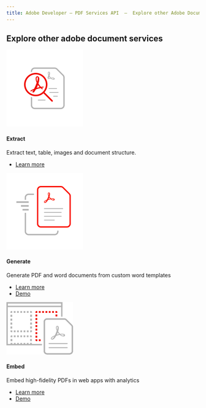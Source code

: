 ```yaml
---
title: Adobe Developer — PDF Services API  —  Explore other Adobe Document services
---
```




<TitleBlock slots="heading" theme="light" className="titleBlock-align-left"/>

## Explore other adobe document services


<ProductCard slots="icon, heading, text, buttons" theme="light" width="33%" className="product-card-compact-img" iconStyle/>

![Extract](../images/high-fidelity.svg)

#### Extract

Extract text, table, images and document structure.

* [Learn more](/src/pages/pdf-extract.md)


<ProductCard slots="icon, heading, text, buttons" theme="light" width="33%" className="product-card-compact-img"/>

![Generate](../images/rapid-results.svg)

#### Generate

Generate PDF and word documents from custom word templates

* [Learn more](/src/pages/doc-generation.md)
* [Demo](https://documentcloud.adobe.com/dc-docgen-playground/index.html#/)



<ProductCard slots="icon, heading, text, buttons" theme="light" width="33%" className="product-card-compact-img product-card-compact-img-service"/>

![Embed](../images/customizable_experience.svg)

#### Embed

Embed high-fidelity PDFs in web apps with analytics

* [Learn more](/src/pages/pdf-embed.md)
* [Demo](https://documentcloud.adobe.com/view-sdk-demo/index.html#/view/FULL_WINDOW/Bodea%20Brochure.pdf)
